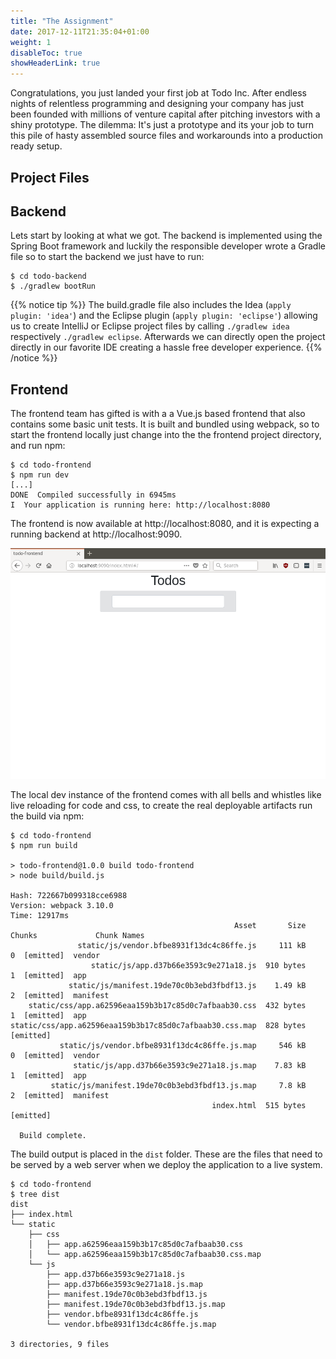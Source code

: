 ```yaml
---
title: "The Assignment"
date: 2017-12-11T21:35:04+01:00
weight: 1
disableToc: true
showHeaderLink: true 
---
```


Congratulations, you just landed your first job at Todo Inc. After endless nights of relentless programming and designing your company has just been founded with millions of venture capital after pitching investors with a shiny prototype. The dilemma: It's just a prototype and its your job to turn this pile of hasty assembled source files and workarounds into a production ready setup.

## Project Files

## Backend

Lets start by looking at what we got. The backend is implemented using the Spring Boot framework and luckily the responsible developer wrote a Gradle file so to start the backend we just have to run:

```
$ cd todo-backend
$ ./gradlew bootRun
```

{{% notice tip %}}
The build.gradle file also includes the Idea (`apply plugin: 'idea'`) and the Eclipse plugin (`apply plugin: 'eclipse'`) allowing us to create IntelliJ or Eclipse project files by calling `./gradlew idea` respectively `./gradlew eclipse`. Afterwards we can directly open the project directly in our favorite IDE creating a hassle free developer experience.
{{% /notice %}}

## Frontend

The frontend team has gifted is with a a Vue.js based frontend that also contains some basic unit tests. It is built and bundled using webpack, so to start the frontend locally just change into the the frontend project directory, and run npm:

```
$ cd todo-frontend
$ npm run dev
[...]
DONE  Compiled successfully in 6945ms
I  Your application is running here: http://localhost:8080
```

The frontend is now available at http://localhost:8080, and it is expecting a running backend at http://localhost:9090.

![First run](first_run.png)


The local dev instance of the frontend comes with all bells and whistles like live reloading for code and css, to create the real deployable artifacts run the build via npm:

```
$ cd todo-frontend
$ npm run build

> todo-frontend@1.0.0 build todo-frontend
> node build/build.js

Hash: 722667b099318cce6988
Version: webpack 3.10.0
Time: 12917ms
                                                  Asset       Size  Chunks             Chunk Names
               static/js/vendor.bfbe8931f13dc4c86ffe.js     111 kB       0  [emitted]  vendor
                  static/js/app.d37b66e3593c9e271a18.js  910 bytes       1  [emitted]  app
             static/js/manifest.19de70c0b3ebd3fbdf13.js    1.49 kB       2  [emitted]  manifest
    static/css/app.a62596eaa159b3b17c85d0c7afbaab30.css  432 bytes       1  [emitted]  app
static/css/app.a62596eaa159b3b17c85d0c7afbaab30.css.map  828 bytes          [emitted]
           static/js/vendor.bfbe8931f13dc4c86ffe.js.map     546 kB       0  [emitted]  vendor
              static/js/app.d37b66e3593c9e271a18.js.map    7.83 kB       1  [emitted]  app
         static/js/manifest.19de70c0b3ebd3fbdf13.js.map     7.8 kB       2  [emitted]  manifest
                                             index.html  515 bytes          [emitted]

  Build complete.

```

The build output is placed in the `dist` folder. These are the files that need to be served by a web server when we deploy the application to a live system.

```
$ cd todo-frontend
$ tree dist
dist
├── index.html
└── static
    ├── css
    │   ├── app.a62596eaa159b3b17c85d0c7afbaab30.css
    │   └── app.a62596eaa159b3b17c85d0c7afbaab30.css.map
    └── js
        ├── app.d37b66e3593c9e271a18.js
        ├── app.d37b66e3593c9e271a18.js.map
        ├── manifest.19de70c0b3ebd3fbdf13.js
        ├── manifest.19de70c0b3ebd3fbdf13.js.map
        ├── vendor.bfbe8931f13dc4c86ffe.js
        └── vendor.bfbe8931f13dc4c86ffe.js.map

3 directories, 9 files
```
